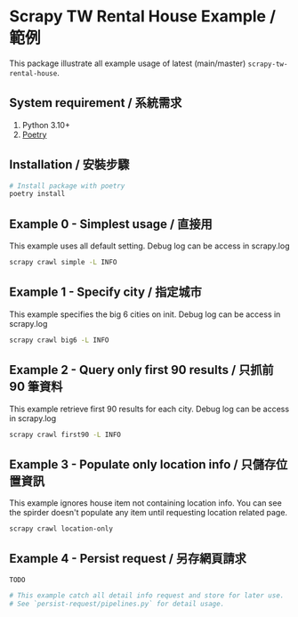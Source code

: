 # Scrapy TW Rental House Example / 範例

This package illustrate all example usage of latest (main/master) `scrapy-tw-rental-house`.

## System requirement / 系統需求

1. Python 3.10+
2. [Poetry](https://python-poetry.org/)

## Installation / 安裝步驟

```bash
# Install package with poetry
poetry install
```

## Example 0 - Simplest usage / 直接用

This example uses all default setting.
Debug log can be access in scrapy.log

```bash
scrapy crawl simple -L INFO
```

## Example 1 - Specify city / 指定城市

This example specifies the big 6 cities on init.
Debug log can be access in scrapy.log

```bash
scrapy crawl big6 -L INFO
```

## Example 2 - Query only first 90 results / 只抓前 90 筆資料

This example retrieve first 90 results for each city.
Debug log can be access in scrapy.log

```bash
scrapy crawl first90 -L INFO
```

## Example 3 - Populate only location info / 只儲存位置資訊

This example ignores house item not containing location info. 
You can see the spirder doesn't populate any item until requesting location related page.

```bash
scrapy crawl location-only
```

## Example 4 - Persist request / 另存網頁請求

`TODO`

```bash
# This example catch all detail info request and store for later use.
# See `persist-request/pipelines.py` for detail usage.
```
